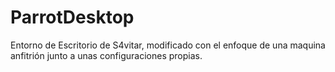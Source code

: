 # ParrotDesktop
Entorno de Escritorio de S4vitar, modificado con el enfoque de una maquina anfitrión junto a unas configuraciones propias.
